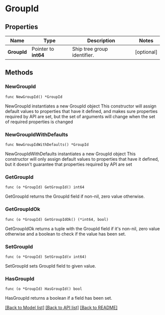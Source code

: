 # GroupId

## Properties

Name | Type | Description | Notes
------------ | ------------- | ------------- | -------------
**GroupId** | Pointer to **int64** | Ship tree group identifier. | [optional] 

## Methods

### NewGroupId

`func NewGroupId() *GroupId`

NewGroupId instantiates a new GroupId object
This constructor will assign default values to properties that have it defined,
and makes sure properties required by API are set, but the set of arguments
will change when the set of required properties is changed

### NewGroupIdWithDefaults

`func NewGroupIdWithDefaults() *GroupId`

NewGroupIdWithDefaults instantiates a new GroupId object
This constructor will only assign default values to properties that have it defined,
but it doesn't guarantee that properties required by API are set

### GetGroupId

`func (o *GroupId) GetGroupId() int64`

GetGroupId returns the GroupId field if non-nil, zero value otherwise.

### GetGroupIdOk

`func (o *GroupId) GetGroupIdOk() (*int64, bool)`

GetGroupIdOk returns a tuple with the GroupId field if it's non-nil, zero value otherwise
and a boolean to check if the value has been set.

### SetGroupId

`func (o *GroupId) SetGroupId(v int64)`

SetGroupId sets GroupId field to given value.

### HasGroupId

`func (o *GroupId) HasGroupId() bool`

HasGroupId returns a boolean if a field has been set.


[[Back to Model list]](../README.md#documentation-for-models) [[Back to API list]](../README.md#documentation-for-api-endpoints) [[Back to README]](../README.md)


